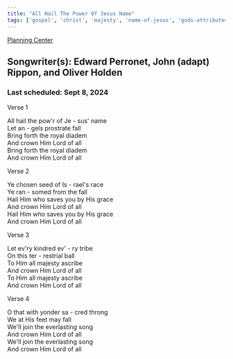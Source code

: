 ```yaml
---
title: "All Hail The Power Of Jesus Name"
tags: ['gospel', 'christ', 'majesty', 'name-of-jesus', 'gods-attributes', 'power', 'lordship-of-jesus', 'jesus', 'praise', 'adoration', 'eternal-life', 'grace', 'worship']
---
```


[Planning Center](https://services.planningcenteronline.com/songs/23673984)

## Songwriter(s): Edward Perronet, John (adapt) Rippon, and Oliver Holden
### Last scheduled: Sept 8, 2024          

Verse 1  
  
All hail the pow'r of Je - sus' name  
Let an - gels prostrate fall  
Bring forth the royal diadem  
And crown Him Lord of all  
Bring forth the royal diadem  
And crown Him Lord of all  
  
Verse 2  
  
Ye chosen seed of Is - rael's race  
Ye ran - somed from the fall  
Hail Him who saves you by His grace  
And crown Him Lord of all  
Hail Him who saves you by His grace  
And crown Him Lord of all  
  
  
Verse 3  
  
Let ev'ry kindred ev' - ry tribe  
On this ter - restrial ball  
To Him all majesty ascribe  
And crown Him Lord of all  
To Him all majesty ascribe  
And crown Him Lord of all  
  
Verse 4  
  
O that with yonder sa - cred throng  
We at His feet may fall  
We'll join the everlasting song  
And crown Him Lord of all  
We'll join the everlasting song  
And crown Him Lord of all

